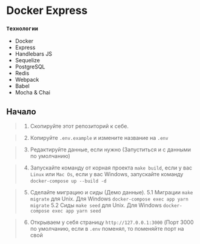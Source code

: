 # Docker Express

### `Технологии`

- Docker
- Express
- Handlebars JS
- Sequelize
- PostgreSQL
- Redis
- Webpack
- Babel
- Mocha & Chai

## Начало

> 1. Скопируйте этот репозиторий к себе.

> 2. Копируйте `.env.example` и измените название на `.env`

> 3. Редактируйте данные, если нужно (Запуститься и с данными по умолчанию)

> 4. Запускайте команду от корная проекта `make build`, если у вас ``Linux`` или ``Mac Os``, если у вас Windows, запускайте команду `docker-compose up --build -d`

> 5. Сделайте миграцию и сиды (Демо данные).
> 5.1 Миграции `make migrate` для Unix. Для Windows `docker-compose exec app yarn migrate`
> 5.2 Сиды `make seed` для Unix. Для Windows `docker-compose exec app yarn seed`

> 6. Открываем у себя страницу `http://127.0.0.1:3000` (Порт 3000 по умолчанию, если в `.env` поменял, то поменяйте порт на свой
